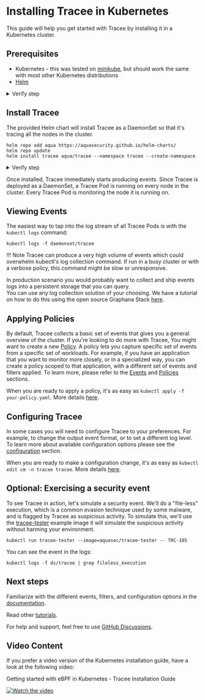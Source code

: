 # Installing Tracee in Kubernetes 

This guide will help you get started with Tracee by installing it in a Kubernetes cluster.  


## Prerequisites

- Kubernetes - this was tested on [minikube](https://github.com/kubernetes/minikube), but should work the same with most other Kubernetes distributions
- [Helm](https://helm.sh/docs/intro/install/)

<details>
  <summary>Verify step</summary>
```console
kubectl get po -A
```

```text
NAMESPACE     NAME                               READY   STATUS    RESTARTS   AGE 
kube-system   coredns-565d847f94-kd9xx           1/1     Running   0          15s 
kube-system   etcd-minikube                      1/1     Running   0          26s 
kube-system   kube-apiserver-minikube            1/1     Running   0          26s 
kube-system   kube-controller-manager-minikube   1/1     Running   0          26s 
kube-system   kube-proxy-cvqjm                   1/1     Running   0          15s 
kube-system   kube-scheduler-minikube            1/1     Running   0          26s 
kube-system   storage-provisioner                1/1     Running   0          15s 
```
</details>

## Install Tracee

The provided Helm chart will install Tracee as a DaemonSet so that it's tracing all the nodes in the cluster.

```console
helm repo add aqua https://aquasecurity.github.io/helm-charts/
helm repo update
helm install tracee aqua/tracee --namespace tracee --create-namespace
```

<details>
  <summary>Verify step</summary>
```console
kubectl get pods
```

```text
NAME           READY   STATUS    RESTARTS   AGE 
tracee-fcjmp   1/1     Running   0          4m11s
```
</details>

Once installed, Tracee immediately starts producing events. Since Tracee is deployed as a DaemonSet, a Tracee Pod is running on every node in the cluster. Every Tracee Pod is monitoring the node it is running on.

## Viewing Events

The easiest way to tap into the log stream of all Tracee Pods is with the `kubectl logs` command:

```console
kubectl logs -f daemonset/tracee
```

!!! Note
    Tracee can produce a very high volume of events which could overwhelm kubectl's log collection command. If run in a busy cluster or with a verbose policy, this command might be slow or unresponsive.

In production scenario you would probably want to collect and ship events logs into a persistent storage that you can query.   
You can use any log collection solution of your choosing. We have a tutorial on how to do this using the open source Graphana Stack [here](../../tutorials/deploy-grafana-dashboard.md).

## Applying Policies

By default, Tracee collects a basic set of events that gives you a general overview of the cluster. If you're looking to do more with Tracee, You might want to create a new [Policy](../policies/index.md). A policy lets you capture specific set of events from a specific set of workloads. For example, if you have an application that you want to monitor more closely, or in a specialized way, you can create a policy scoped to that application, with a different set of events and filters applied. To learn more, please refer to the [Events](../events/index.md) and [Policies](../policies/index.md) sections.

When you are ready to apply a policy, it's as easy as `kubectl apply -f your-policy.yaml`. More details [here](../policies/usage/kubernetes.md).

## Configuring Tracee

In some cases you will need to configure Tracee to your preferences. For example, to change the output event format, or to set a different log level. To learn more about available configuration options please see the [configuration](../install/config/index.md) section.

When you are ready to make a configuration change, it's as easy as `kubectl edit cm -n tracee tracee`. More details [here](../install/config/kubernetes.md).

## Optional: Exercising a security event

To see Tracee in action, let's simulate a security event. We'll do a "file-less" execution, which is a common evasion technique used by some malware, and is flagged by Tracee as suspicious activity. To simulate this, we'll use the [tracee-tester](https://registry.hub.docker.com/r/aquasec/tracee-tester) example image it will simulate the suspicious activity without harming your environment.

```console
kubectl run tracee-tester --image=aquasec/tracee-tester -- TRC-105
```

You can see the event in the logs:

```console
kubectl logs -f ds/tracee | grep fileless_execution 
```

## Next steps

Familiarize with the different events, filters, and configuration options in the [documentation](./../docs/overview.md).

Read other [tutorials](./../tutorials/overview.md).

For help and support, feel free to use [GitHub Discussions](https://github.com/aquasecurity/tracee/discussions).


## Video Content

If you prefer a video version of the Kubernetes installation guide, have a look at the following video:

Getting started with eBPF in Kubernetes - Tracee Installation Guide 

[![Watch the video](../images/ebpftraceehelminstall.png)](https://youtu.be/YQdEvf2IS9k?si=LhQM0CI8_QKvOCeK)
